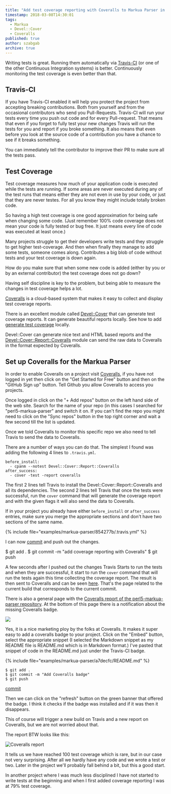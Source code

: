 ```yaml
---
title: "Add test coverage reporting with Coveralls to Markua Parser in Perl"
timestamp: 2018-03-08T14:30:01
tags:
  - Markua
  - Devel::Cover
  - Coveralls
published: true
author: szabgab
archive: true
---
```



Writing tests is great. Running them automatically via [Travis-CI](/travis-ci-for-markua-parser) (or one of the other Continuous Integration systems) is better.  Continuously monitoring the test coverage is even better than that.


## Travis-CI

If you have Travis-CI enabled it will help you protect the project from accepting breaking contributions. Both from yourself and from the occasional contributors who send you Pull-Requests. Travis-CI will run your tests every time you push out code and for every Pull-request. That means that even if you forget to fully test your new changes Travis will run the tests for you and report if you broke something. It also means that even before you look at the source code of a contribution you have a chance to see if it breaks something.

You can immediately tell the contributor to improve their PR to make sure all the tests pass.

## Test Coverage

Test coverage measures how much of your application code is executed while the tests are running. If some areas are never executed during any of the test runs that means either they are not even in use by your code, or just that they are never testes. For all you know
they might include totally broken code.

So having a high test coverage is one good approximation for being safe when changing some code. (Just remember 100% code coverage does not mean your code is fully tested or bug free. It just means every line of code was executed at least once.)

Many projects struggle to get their developers write tests and they struggle to get higher test-coverage. And then when finally they manage to add some tests, someone comes along. Contributes a big blob of code without tests and your test coverage is down again.

How do you make sure that when some new code is added (either by you or by an external contributor) the test coverage does not go down?

Having self discipline is key to the problem, but being able to measure the changes in test coverage helps a lot.

[Coveralls](https://coveralls.io/) is a cloud-based system that makes it easy to collect and display test coverage reports.

There is an excellent module called [Devel::Cover](https://metacpan.org/pod/Devel::Cover) that can generate test coverage reports. It can generate beautiful reports locally. See how to add [generate test coverage](/check-test-coverage-add-compile-tests) locally.

Devel::Cover can generate nice text and HTML based reports and the [Devel::Cover::Report::Coveralls](https://metacpan.org/pod/Devel::Cover::Report::Coveralls) module can send the raw data to Coveralls in the format expected by Coveralls.

## Set up Coveralls for the Markua Parser

In order to enable Coveralls on a project visit [Coveralls](https://coveralls.io/), if you have not logged in yet
then click on the "Get Started for Free" button and then on the "GitHub Sign up" button. Tell Github you allow Coveralls to access you projects.

Once logged in click on the "+ Add repos" button on the left hand side of the web site. Search for the name of your repo (in this cases I searched for "perl5-markua-parser" and switch it on. If you can't find the repo you might need to click on the "Sync repos" button in the top right corner and wait a few second till the list is updated.

Once we told Coveralls to monitor this specific repo we also need to tell Travis to send the data to Coveralls.

There are a number of ways you can do that. The simplest I found was adding the following 4 lines to `.travis.yml`.

```
before_install:
  - cpanm --notest Devel::Cover::Report::Coveralls
after_success:
  - cover -test -report coveralls
```

The first 2 lines tell Travis to install the Devel::Cover::Report::Coveralls and all its dependencies.
The second 2 lines tell Travis that once the tests were successful, run the `cover` command that will generate the coverage
report and with the given flags it will also send the data to Coveralls.

If in your project you already have either `before_install` or `after_success` entries, make sure you merge the appropriate sections and don't have two sections of the same name.

{% include file="examples/markua-parser/854277b/.travis.yml" %}

I can now [commit](https://github.com/szabgab/perl5-markua-parser/commit/854277be1e308abbb3f599cd2e8d85746bd720f0) and push out the changes.

$ git add .
$ git commit -m "add coverage reporting with Coveralls"
$ git push


A few seconds after I pushed out the changes Travis Starts to run the tests and when they are successful, it start to run the `cover` command that will run the tests again this time collecting the coverage report. The result is then sent to Coveralls
and can be seen [here](https://coveralls.io/builds/15779846). That's the page related to the current build that corresponds to the current commit.

There is also a general page with the [Coveralls report of the perl5-markua-parser repository](https://coveralls.io/github/szabgab/perl5-markua-parser). At the bottom of this page there is a notification about the missing Coveralls badge.

![](/img/markua-parser-coveralls-badge-your-repo.png)

Yes, it is a nice marketing ploy by the folks at Coveralls. It makes it super easy to add a coveralls badge to your project.
Click on the "Embed" button, select the appropriate snippet (I selected the Markdown snippet as my README file is README.md which is
in Markdown format.)
I've pasted that snippet of code in the README.md just under the Travis-CI badge.

{% include file="examples/markua-parser/a7decfc/README.md" %}

```
$ git add .
$ git commit -m "Add Coveralls badge"
$ git push
```

[commit](https://github.com/szabgab/perl5-markua-parser/commit/a7decfc045a4d849059b42f557c8bd202a762271)

Then we can click on the "refresh" button on the green banner that offered the badge. I think it checks if the badge was installed and if it was then it disappears.

This of course will trigger a new build on Travis and a new report on Coveralls, but we are not worried about that.

The report BTW looks like this:

<img src="/img/markua-parser-coveralls-reoprt-100.png" alt="Coveralls report">

It tells us we have reached 100 test coverage which is rare, but in our case not very surprising. After all we hardly have any code and we wrote a test or two. Later in the project we'll probably fall behind a bit, but this a good start.

In another project where I was much less disciplined I have not started to write tests at the beginning and when I first added coverage reporting I was at 79% test coverage.

